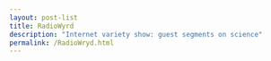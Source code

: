```yaml
---
layout: post-list
title: RadioWyrd
description: "Internet variety show: guest segments on science"
permalink: /RadioWryd.html
---
```

